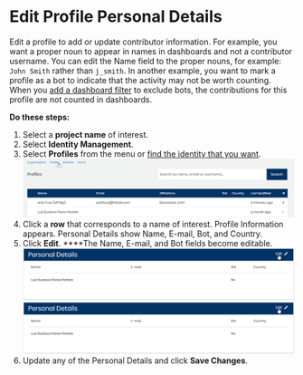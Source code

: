 # Edit Profile Personal Details

Edit a profile to add or update contributor information. For example, you want a proper noun to appear in names in dashboards and not a contributor username. You can edit the Name field to the proper nouns, for example: `John Smith` rather than `j_smith`. In another example, you want to mark a profile as a bot to indicate that the activity may not be worth counting. When you [add a dashboard filter](../view-dashboard-analytics/add-and-manage-data-filters.md) to exclude bots, the contributions for this profile are not counted in dashboards.

**Do these steps:**

1. Select a **project name** of interest.
2. Select **Identity Management**.
3. Select **Profiles** from the menu or [find the identity that you want](find-a-profile-or-organization.md). ![](../.gitbook/assets/edit-profile.png) 
4. Click a **row** that corresponds to a name of interest. Profile Information appears. Personal Details show Name, E-mail, Bot, and Country.
5. Click **Edit**. ****The Name, E-mail, and Bot fields become editable.  ![](../.gitbook/assets/edit-profile-info-1.png)    ![](../.gitbook/assets/edit-profile-info-2.png)  
6. Update any of the Personal Details and click **Save Changes**.


